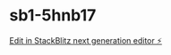# sb1-5hnb17

[Edit in StackBlitz next generation editor ⚡️](https://stackblitz.com/~/github.com/frankmateo82/sb1-5hnb17)